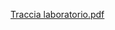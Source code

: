 [Traccia laboratorio.pdf](https://github.com/ellizonn/Reti-1/files/8424929/Traccia.laboratorio.pdf)
